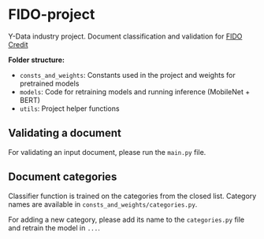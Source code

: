 # FIDO-project
Y-Data industry project. 
Document classification and validation for <a href="https://gh.fido.money/">FIDO Credit</a>

<b>Folder structure:</b>

- <code>consts_and_weights</code>: Constants used in the project and weights for pretrained models
- <code>models</code>: Code for retraining models and running inference (MobileNet + BERT)
- <code>utils</code>: Project helper functions

## Validating a document
For validating an input document, please run the <code>main.py</code> file.


## Document categories

Classifier function is trained on the categories from the closed list. Category names are available in <code>consts_and_weights/categories.py</code>. 

For adding a new category, please add its name to the <code>categories.py</code> file and retrain the model in <code>...</code>.
